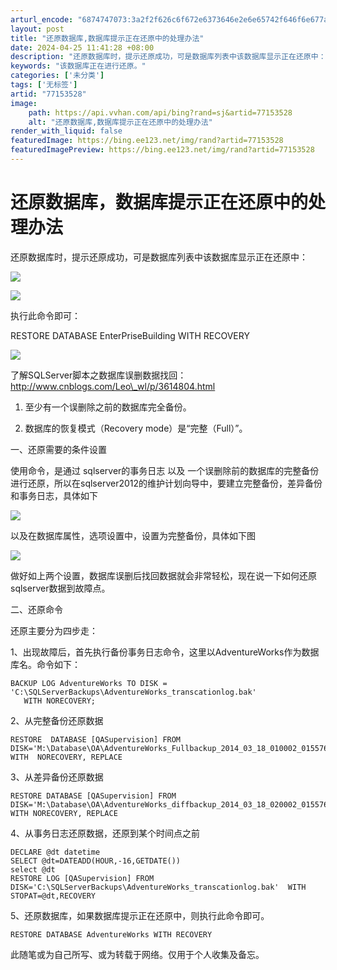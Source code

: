```yaml
---
arturl_encode: "6874747073:3a2f2f626c6f672e6373646e2e6e65742f646f6e677a686538:2f61727469636c652f64657461696c732f3737313533353238"
layout: post
title: "还原数据库,数据库提示正在还原中的处理办法"
date: 2024-04-25 11:41:28 +08:00
description: "还原数据库时，提示还原成功，可是数据库列表中该数据库显示正在还原中：执行此命令即可："
keywords: "该数据库正在进行还原。"
categories: ['未分类']
tags: ['无标签']
artid: "77153528"
image:
    path: https://api.vvhan.com/api/bing?rand=sj&artid=77153528
    alt: "还原数据库,数据库提示正在还原中的处理办法"
render_with_liquid: false
featuredImage: https://bing.ee123.net/img/rand?artid=77153528
featuredImagePreview: https://bing.ee123.net/img/rand?artid=77153528
---
```


# 还原数据库，数据库提示正在还原中的处理办法

还原数据库时，提示还原成功，可是数据库列表中该数据库显示正在还原中：

![](https://i-blog.csdnimg.cn/blog_migrate/03aa6ff71a48a9e8ee8575d216590865.png)

![](https://i-blog.csdnimg.cn/blog_migrate/cee5451fc283afee6aa818b8d238c5d3.png)

执行此命令即可：

RESTORE DATABASE EnterPriseBuilding WITH RECOVERY

![](https://i-blog.csdnimg.cn/blog_migrate/6a1bb41f5fb5dcde297d9d7a05c78ae3.png)

了解SQLServer脚本之数据库误删数据找回：http://www.cnblogs.com/Leo\_wl/p/3614804.html

1. 至少有一个误删除之前的数据库完全备份。

2. 数据库的恢复模式（Recovery mode）是“完整（Full）”。

一、还原需要的条件设置

使用命令，是通过
sqlserver的事务日志
以及
一个误删除前的数据库的完整备份
进行还原，所以在sqlserver2012的维护计划向导中，要建立完整备份，差异备份和事务日志，具体如下

![](https://i-blog.csdnimg.cn/blog_migrate/54a2f9785bcd4645cef3c4a49c53656a.png)

以及在数据库属性，选项设置中，设置为完整备份，具体如下图

![](https://i-blog.csdnimg.cn/blog_migrate/fab6422bd4c7cd87ab9c74287b89466d.png)

做好如上两个设置，数据库误删后找回数据就会非常轻松，现在说一下如何还原sqlserver数据到故障点。

二、还原命令

还原主要分为四步走：

1、出现故障后，首先执行备份事务日志命令，这里以AdventureWorks作为数据库名。命令如下：

```
BACKUP LOG AdventureWorks TO DISK = 'C:\SQLServerBackups\AdventureWorks_transcationlog.bak' 
   WITH NORECOVERY;
```

2、从完整备份还原数据

```
RESTORE  DATABASE [QASupervision] FROM DISK='M:\Database\OA\AdventureWorks_Fullbackup_2014_03_18_010002_0155764.bak' 
WITH  NORECOVERY, REPLACE 
```

3、从差异备份还原数据

```
RESTORE DATABASE [QASupervision] FROM DISK='M:\Database\OA\AdventureWorks_diffbackup_2014_03_18_020002_0155764.bak' WITH NORECOVERY, REPLACE 
```

4、从事务日志还原数据，还原到某个时间点之前

```
DECLARE @dt datetime   
SELECT @dt=DATEADD(HOUR,-16,GETDATE())   
select @dt
RESTORE LOG [QASupervision] FROM DISK='C:\SQLServerBackups\AdventureWorks_transcationlog.bak'  WITH  STOPAT=@dt,RECOVERY
```

5、还原数据库，如果数据库提示正在还原中，则执行此命令即可。

```
RESTORE DATABASE AdventureWorks WITH RECOVERY
```

此随笔或为自己所写、或为转载于网络。仅用于个人收集及备忘。